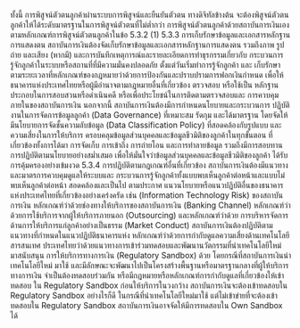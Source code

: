 ทั้งนี้ การพิสูจน์ตัวตนลูกค้าผ่านระบบการพิสูจน์และยืนยันตัวตน
ทางดิจิทัลข้างต้น จะต้องพิสูจน์ตัวตนลูกค้าให้ได้ระดับมาตรฐานในการพิสูจน์ตัวตนที่ไม่ต่ำกว่า
การพิสูจน์ตัวตนลูกค้าด้วยสถาบันการเงินเองตามหลักเกณฑ์การพิสูจน์ตัวตนลูกค้าในข้อ 5.3.2 (1)
5.3.3 การเก็บรักษาข้อมูลและเอกสารหลักฐานการแสดงตน
สถาบันการเงินต้องจัดเก็บรักษาข้อมูลและเอกสารหลักฐานการแสดงตน
รวมถึงภาพ รูปถ่าย และเสียง (หากมี) และการบันทึกเหตุการณ์และรายละเอียดการทำธุรกรรมเกี่ยวกับ
กระบวนการรู้จักลูกค้าในระบบหรือสถานที่ที่มีความมั่นคงปลอดภัย ตั้งแต่วันเริ่มทำการรู้จักลูกค้า และ
เก็บรักษาตามระยะเวลาที่หลักเกณฑ์ของกฎหมายว่าด้วยการป้องกันและปราบปรามการฟอกเงินกำหนด
เพื่อให้ธนาคารแห่งประเทศไทยหรือผู้มีอำนาจตามกฎหมายอื่นที่เกี่ยวข้อง ตรวจสอบ หรือใช้เป็น
หลักฐานประกอบในการสอบสวนหรือดำเนินคดี หรือเพื่อประโยชน์ในการติดตามตรวจสอบและ
การควบคุมภายในของสถาบันการเงิน
นอกจากนี้ สถาบันการเงินต้องมีการกำหนดนโยบายและกระบวนการ
ปฏิบัติงานในการจัดการข้อมูลลูกค้า (Data Governance) ที่เหมาะสม รัดกุม และได้มาตรฐาน
โดยจัดให้มีนโยบายการจัดชั้นความลับข้อมูล (Data Classification Policy) ที่สอดคล้องกับรูปแบบ
และความเสี่ยงในการให้บริการ ครอบคลุมข้อมูลส่วนบุคคลและข้อมูลชีวมิติของลูกค้าในทุกขั้นตอน
ที่เกี่ยวข้องทั้งการได้มา การจัดเก็บ การเข้าถึง การถ่ายโอน และการทําลายข้อมูล รวมถึงมีการสอบทาน
การปฏิบัติตามนโยบายอย่างสม่ำเสมอ เพื่อให้มั่นใจว่าข้อมูลส่วนบุคคลและข้อมูลชีวมิติของลูกค้า
ได้รับการคุ้มครองอย่างเข้มงวด
5.3.4 การปฏิบัติตามกฎเกณฑ์อื่นที่เกี่ยวข้อง
สถาบันการเงินต้องมีแนวทางและมาตรการควบคุมดูแลให้ระบบและ
กระบวนการรู้จักลูกค้าทั้งแบบพบเห็นลูกค้าต่อหน้าและแบบไม่พบเห็นลูกค้าต่อหน้า สอดคล้องและเป็นไป
ตามประกาศ แนวนโยบายหรือแนวปฏิบัติอื่นของธนาคารแห่งประเทศไทยที่เกี่ยวข้องอย่างเคร่งครัด เช่น
(Information Technology Risk)
ของสถาบันการเงิน หลักเกณฑ์ว่าด้วยช่องทางให้บริการของสถาบันการเงิน (Banking Channel)
หลักเกณฑ์ว่าด้วยการใช้บริการจากผู้ให้บริการภายนอก (Outsourcing) และหลักเกณฑ์ว่าด้วย
การบริหารจัดการด้านการให้บริการแก่ลูกค้าอย่างเป็นธรรม (Market Conduct)
สถาบันการเงินต้องปฏิบัติตามแนวทางที่กำหนดในแนวปฏิบัติธนาคารแห่ง
หลักเกณฑ์ว่าด้วยการกำกับดูแลความเสี่ยงด้านเทคโนโลยีสารสนเทศ
ประเทศไทยว่าด้วยแนวทางการเข้าร่วมทดสอบและพัฒนานวัตกรรมที่นำเทคโนโลยีใหม่มาสนับสนุน
การให้บริการทางการเงิน (Regulatory Sandbox) ด้วย โดยกรณีที่สถาบันการเงินนำเทคโนโลยีใหม่
มาใช้ และมีลักษณะจะพัฒนาไปเป็นโครงสร้างพื้นฐานหรือมาตรฐานกลางที่ผู้ให้บริการทางการเงิน
จําเป็นต้องทดสอบร่วมกัน หรือมีกฎหมายหรือหลักเกณฑ์การกำกับดูแลที่เกี่ยวข้องให้เข้าทดสอบ
ใน Regulatory Sandbox ก่อนให้บริการในวงกว้าง สถาบันการเงินจะต้องเข้าทดสอบใน Regulatory
Sandbox อย่างไรก็ดี ในกรณีที่นำเทคโนโลยีใหม่มาใช้ แต่ไม่เข้าข่ายที่จะต้องเข้าทดสอบใน Regulatory
Sandbox สถาบันการเงินอาจจัดให้มีการทดสอบใน Own Sandbox ได้

